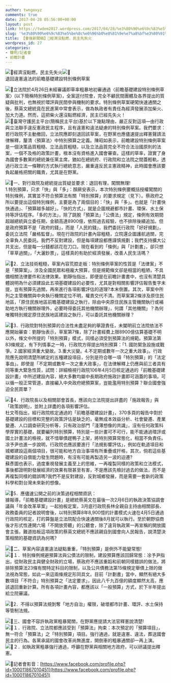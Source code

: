 ```yaml
---
author: twngoxyz
comments: true
date: 2017-04-28 05:56:00+00:00
layout: post
link: https://twdem2017.wordpress.com/2017/04/28/%e3%80%90%e6%9c%83%e5%be%8c%e6%96%b0%e8%81%9e%e7%a8%bf%e3%80%91%f0%9f%93%9b%e7%b6%93%e6%bf%9f%e6%b2%92%e9%bb%9e%e7%87%83%ef%bc%8c%e6%b0%91%e4%b8%bb%e5%85%88%e5%a4%b1%e7%81%ab/
slug: '%e3%80%90%e6%9c%83%e5%be%8c%e6%96%b0%e8%81%9e%e7%a8%bf%e3%80%91%f0%9f%93%9b%e7%b6%93%e6%bf%9f%e6%b2%92%e9%bb%9e%e7%87%83%ef%bc%8c%e6%b0%91%e4%b8%bb%e5%85%88%e5%a4%b1%e7%81%ab'
title: 【會後新聞稿】📛經濟沒點燃，民主先失火
wordpress_id: 27
categories:
- 聲明/記者會
- 前瞻計畫
---
```


![](https://www.facebook.com/images/emoji.php/v9/fca/1/16/1f4db.png)📛經濟沒點燃，民主先失火![](https://www.facebook.com/images/emoji.php/v9/fca/1/16/1f4db.png)📛  
退回違憲違法的前瞻基礎建設特別條例草案

![](https://www.facebook.com/images/emoji.php/v9/fca/1/16/1f4db.png)📛立法院於4月26日未經審議即草率粗暴地初審通過〈前瞻基礎建設特別條例草案〉(以下簡稱特別條例草案)，全案逕付院會，完全不顧民間團體及各界提出的質疑與批判，也無視於環評與民間參與機制的要求。特別條例草案硬闖快速通關之後，蔡英文總統竟在民進黨中常會表示，做為執政者有責任為經濟發展添加柴火、加大力道。然而，這把柴火還沒點燃經濟，民主已經先失火！  
![](https://www.facebook.com/images/emoji.php/v9/fca/1/16/1f4db.png)📛臺灣守護民主平台(簡稱民主平台)基於以下幾點理由，嚴正反對這項—由行政與立法聯手違反憲政民主程序，且有違憲和違法疑慮的特別條例草案。我們要求：若行政院不主動撤回，立法院應即刻退回該草案，在野黨也應儘速提出釋憲聲請法律解釋，釐清〈預算法〉中特別預算之定義。陳昭如表示，前瞻建設特別條例草案是一個決策品質粗糙、立法品質粗糙，以及立法品質完全不符合法治國原則的法案，一個不及格的政策計畫，根本沒有資格進入國會審查。這樣的草率，證實了身為國會多數黨的總統兼任黨主席，猶如在總統府、行政院和立法院之間蓋輕軌，透過行政立法一條鞭的方式執行總統意志，嚴重違反民主憲政精神，此時國會應該要負起嚴格把關的職責，尤其是在野黨。

![](https://www.facebook.com/images/emoji.php/v9/fca/1/16/1f4db.png)📛一、對行政院及總統提出質疑並要求：退回有理，闖關無理!  
1.特別預算，只求「快」與「多」：顏厥安表示，本次特別條例要概括授權闖關的特別條例，其實並不符合預算法有關「特別預算」的要求規定（見下）。蔡政府之所以要提出這個特別條例，主要是為了兩個目的：「快」與「多」。也就是「計畫快快通過」、「預算越多越好」。「快的方式」，就是企圖規避都市計畫、環保、水土保持等評估程序。「多的方法」，除了跳脫「預算法」「公債法」規定，條例有效期間超越總統與立委任期，金額高達8900億，依照過去經驗，也不排除後續追加。但是政府預算不是「政府的錢」，而是「人民的錢」，我們委託行政院「好好規劃」，委託立法院「嚴格監督」。現在行政院的計畫內容粗糙，立院還企圖護航過關，完全辜負人民委託。我們不反對建設，但是每項建設都應謹慎規劃；我們支持擴大公共支出，但是每一分錢都該花在刀口。現在看到的「條例」與「計劃書」，卻只想「草草過關」，「大灑鈔票」，這樣真的有助於經濟發展，改善人民生活嗎？

![](https://www.facebook.com/images/emoji.php/v9/fca/1/16/1f4db.png)📛2．立法技術粗糙，草案內容荒腔走板：特別條例草案的性質是「法律案」不是「預算案」，涉及全國民眾和極龐大預算，但是規範條文卻是相當的粗陋，不具備相關法律要件和法律效果。劉靜怡指出，即便是在前瞻計畫書中，也沒有清楚具體說明為什必須建設此五項基礎建設的必要性，尤其是對相關影響評估報告隻字未提，豈有預算先過關，再來進行各項影響評估的道理?本末倒置。其次，草案中所列之主管機關與中央執行機關定位不明，權責交代不清。而草案第2條涉及原住民地區，「原住民族地區前瞻基礎建設之執行，除由中央原住民族主管機關執行或補助地方執行機關辦理外，必要時得委託其他機關辦理」，何謂「其他機關」？為何唯獨特別規定原住民族地區建設之執行，可以委託其他機關辦理？

![](https://www.facebook.com/images/emoji.php/v9/fca/1/16/1f4db.png)📛3．行政院對特別預算的合法性未盡足夠的舉證責任，未闡明前立法院依法不應開始審查：劉靜怡表示，草案第7條，除了計畫經費上限8900億估算基礎不明以外，條文中所提的「特別預算」模式，同樣必須受到預算法的規範。預算法第83條規定，有下列情事之一時，行政院方得提出特別預算：「1. 國防緊急設施或戰爭。2.國家經濟重大變故。3.重大災變。4.不定期或數年一次之重大政事」。行政院應先說明清楚所綁定的五種建設項目，分別是符合哪一項「特別預算」的「法定事由」。即使是「不定期或數年一次之重大政事」，在法律解釋上仍應與前三者具有同等重大緊急性質，試問：詳細檢視行政院106年4月5日核定通過的「前瞻基礎建設計畫」中所述建設內容，絕大多數均屬中長期政府施政計畫即可涵蓋的事項，可以循一般正常管道，直接編入中央政府總預算案，豈能濫用特別預算？聯合國會強迫全民買單？

![](https://www.facebook.com/images/emoji.php/v9/fca/1/16/1f4db.png)📛4．行政院長以及相關部會首長，應該向立法院提出詳盡的「施政報告」與「政策說明」，並附上詳盡的各項影響評估。  
杜文苓指出，經行政院核定通過的「前瞻基礎建設計畫」，370多頁的報告中對於基礎建設的目標和完整的政策評估是缺乏的，毫無成本效益分析、社會變遷、產業變遷、人口調查研究分析等，只有政治部門「淺薄想像的共識」，沒有任何政策科學厚實的基礎，就要編列特別預算，特別是一些計畫可不可行，能不能通過環評或國土計畫法的檢視，就不惜舉債趕鴨子上架，將特別預算常態化，相當不負責任。凃予尹也進一步說明，行政院也應該要進行「法規影響評估」，例如在軌道項目和城鄉建設這兩個項目，很可能和地方自治事項有所重疊或扞格，其次，倘若這些基礎建設的自償能力發生問題時，有沒有可能再製造另一波的迫遷?  
蘇彥圖也表示，過度重視發展主義至上的思維，一再複製同樣的政策和立法模式，事後都證明對發展經濟的效果有限甚至有害，不是應該先檢討過去的做法，而不是再複製同樣的錯誤嗎?我們不是反對建設，反對城鄉發展，而是需要一套新的政策科學和對台灣未來新的想像。

![](https://www.facebook.com/images/emoji.php/v9/fca/1/16/1f4db.png)📛5．應儘速公開之前的決策過程相關資訊：  
據報導，「前瞻基礎建設計畫」是總統蔡英文在最後一次2月6日的執政決策協調會議與「年金改革草案」一起拍板定案，3月底行政院長林全親自主持由相關部長、政務委員的記者說明會後，以特別預算8年8,900憶的計畫模式火速在4月5日通過行政院的核定，打的算盤是立法院配合快速通關後8月就可以執行。至於朝野協商後才形式性連開六場「不開放旁聽」的公聽會，除了違背執政黨一再宣稱的開放國會主張，難道拍板這項政策的蔡英文總統不應該親自到國會向人民報告，說清楚決策相關的基礎資訊為何嗎?

![](https://www.facebook.com/images/emoji.php/v9/fca/1/16/1f4db.png)📛二、草案內容違憲違法疑點重重，「特別預算」是例外不能變常態!  
![](https://www.facebook.com/images/emoji.php/v9/fca/1/16/1f4db.png)📛１．特別條例規避預算法與公債法的限制，建設預算應該回歸常態：凃予尹指出，從財政民主與健全財政的立場，蔡政府不應該重蹈和前朝同樣錯誤的做法，將排除預算法23條有關特定科目的限制，以及公共債務法第15條規定舉債上限的做法視為常態，如此一來這兩條規定形同具文。目前「計劃書」當中，顯然有絕大多數項目「不符合」特別預算之「法定要求」，因此八千九百億的額度顯然太高，應該退回重新計算。所有各項計畫內容，都應該以「一般預算」方式，於下半年提出給立院審議。

![](https://www.facebook.com/images/emoji.php/v9/fca/1/16/1f4db.png)📛2．不得以預算法規剝奪「地方自治」權限，破壞都市計畫、環評、水土保持等管制法規。

![](https://www.facebook.com/images/emoji.php/v9/fca/1/16/1f4db.png)📛三、國會不容許執政黨粗暴闖關，在野黨應提請大法官釋憲說清楚!  
![](https://www.facebook.com/images/emoji.php/v9/fca/1/16/1f4db.png)📛１．行政院、立法院都應該受到「預算法」拘束：本次預定的「預算項目」，無一符合「預算法」之「特別預算」項目。強行通過，就是違憲、違法，葬送國會民主的行為。各黨承諾的國會改革尚無進度，開倒車的粗暴通關卻一再上演。  
![](https://www.facebook.com/images/emoji.php/v9/fca/1/16/1f4db.png)📛２．如執政黨粗暴強行通過，呼籲在野黨與相關地方政府，可以研議提出釋憲。

![](https://www.facebook.com/images/emoji.php/v9/fca/1/16/1f4db.png)📛記者會影音：[https://www.facebook.com/profile.php?id=100011867010451](https://www.facebook.com/profile.php?id=100011867010451)
